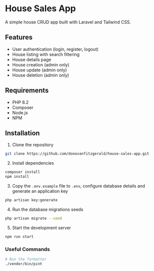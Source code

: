 # House Sales App

A simple house CRUD app built with Laravel and Tailwind CSS.

## Features

- User authentication (login, register, logout)
- House listing with search filtering
- House details page
- House creation (admin only)
- House update (admin only)
- House deletion (admin only)

## Requirements

- PHP 8.2
- Composer
- Node.js
- NPM

## Installation

1. Clone the repository

```bash
git clone https://github.com/donovanfitzgerald/house-sales-app.git
```

2. Install dependencies

```bash
composer install
npm install
```

3. Copy the `.env.example` file to `.env`, configure database details and generate an application key

```bash
php artisan key:generate
```

4. Run the database migrations seeds

```bash
php artisan migrate --seed
```

5. Start the development server

```bash
npm run start
```

### Useful Commands

```bash
# Run the formatter
./vendor/bin/pint
```
